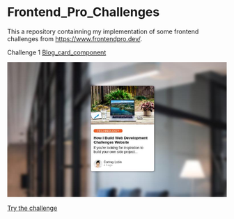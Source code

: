 # Frontend_Pro_Challenges
This a repository containning my implementation of some frontend challenges from https://www.frontendpro.dev/.


Challenge 1 [Blog_card_component](./0x00-Blog_card_component/)

<img src="./0x00-Blog_card_component/challenge1.jpg">

[Try the challenge](https://www.frontendpro.dev/frontend-coding-challenges/blog-card-component-bBI5CtACFbEmwqF4LHJU/playground/KN2TXAMXpD0tTXoWAjfS)
